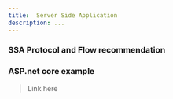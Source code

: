 ```yaml
---
title:  Server Side Application
description: ...
---
```


### SSA Protocol and Flow recommendation

### ASP.net core example

> Link here
